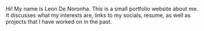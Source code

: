 Hi! My name is Leon De Noronha. This is a small portfolio website about me. It discusses what my interests are, links to my socials, resume, as well as projects that I have worked on in the past.
